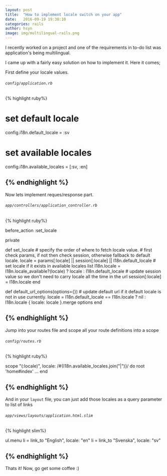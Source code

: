 ```yaml
---
layout: post
title:  "How to implement locale switch on your app"
date:   2016-09-19 19:38:10
categories: rails
author: hsyn
image: img/multilingual-rails.png
---
```


I recently worked on a project and one of the requirements in to-do list was application's being multilingual.

I came up with a fairly easy solution on how to implement it. Here it comes;


First define your locale values.


###### `config/application.rb`
{% highlight ruby%}
  # set default locale
  config.i18n.default_locale = :sv
  # set available locales
  config.i18n.available_locales = [:sv, :en]

{% endhighlight %}
----

Now lets implement reques/response part.


###### `app/controllers/application_controller.rb`
{% highlight ruby%}

  before_action :set_locale

  private

  def set_locale
    # specify the order of where to fetch locale value.
    # first check params, if not then check session, otherwise fallback to default locale.
    locale = params[:locale] || session[:locale] || I18n.default_locale
    # set locale if it exists in available locales list
    I18n.locale = I18n.locale_available?(locale) ? locale : I18n.default_locale
    # update session value so we don't need to carry locale all the time in the url
    session[:locale] = I18n.locale
  end

  def default_url_options(options={})
    # update default url if it default locale is not in use currently.
    locale = I18n.default_locale == I18n.locale ? nil : I18n.locale
    { locale: locale }.merge options
  end

{% endhighlight %}
----

Jump into your routes file and scope all your route definitions into a scope

###### `config/routes.rb`
{% highlight ruby%}

  scope "(:locale)", locale: /#{I18n.available_locales.join("|")}/ do
    root 'home#index'
    ...
  end

{% endhighlight %}
----

And in your `layout` file, you can just add those locales as a query parameter to list of links

###### `app/views/layouts/application.html.slim`
{% highlight slim%}

  ul.menu
    li
      = link_to "English", locale: "en"
    li
      = link_to "Svenska", locale: "sv"


{% endhighlight %}
---

Thats it! Now, go get some coffee :)
